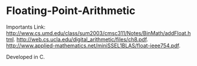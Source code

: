 # Floating-Point-Arithmetic
Importants Link: 
http://www.cs.umd.edu/class/sum2003/cmsc311/Notes/BinMath/addFloat.html.
http://web.cs.ucla.edu/digital_arithmetic/files/ch8.pdf.
http://www.applied-mathematics.net/miniSSEL1BLAS/float-ieee754.pdf.

Developed in C.
